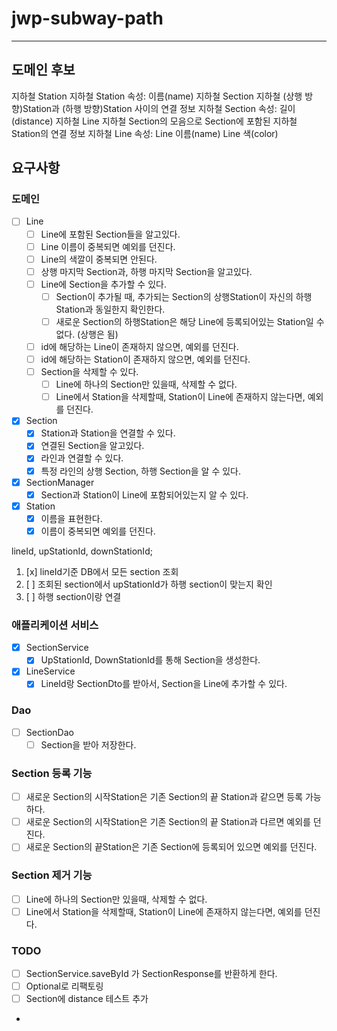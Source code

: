 # jwp-subway-path

--- 

## 도메인 후보

지하철 Station
지하철 Station 속성:
이름(name)
지하철 Section
지하철 (상행 방향)Station과 (하행 방향)Station 사이의 연결 정보
지하철 Section 속성:
길이(distance)
지하철 Line
지하철 Section의 모음으로 Section에 포함된 지하철 Station의 연결 정보
지하철 Line 속성:
Line 이름(name)
Line 색(color)

## 요구사항

### 도메인

- [ ] Line
  - [ ] Line에 포함된 Section들을 알고있다.
  - [ ] Line 이름이 중복되면 예외를 던진다.
  - [ ] Line의 색깔이 중복되면 안된다.
  - [ ] 상행 마지막 Section과, 하행 마지막 Section을 알고있다.
  - [ ] Line에 Section을 추가할 수 있다.
    - [ ] Section이 추가될 때, 추가되는 Section의 상행Station이 자신의 하행Station과 동일한지 확인한다.
    - [ ] 새로운 Section의 하행Station은 해당 Line에 등록되어있는 Station일 수 없다. (상행은 됨)
  - [ ] id에 해당하는 Line이 존재하지 않으면, 예외를 던진다.
  - [ ] id에 해당하는 Station이 존재하지 않으면, 예외를 던진다.
  - [ ] Section을 삭제할 수 있다.
    - [ ] Line에 하나의 Section만 있을때, 삭제할 수 없다.
    - [ ] Line에서 Station을 삭제할때, Station이 Line에 존재하지 않는다면, 예외를 던진다.
- [x] Section
  - [x] Station과 Station을 연결할 수 있다.
  - [x] 연결된 Section을 알고있다.
  - [x] 라인과 연결할 수 있다.
  - [x] 특정 라인의 상행 Section, 하행 Section을 알 수 있다.
- [x] SectionManager
  - [x] Section과 Station이 Line에 포함되어있는지 알 수 있다.
- [x] Station
  - [x] 이름을 표현한다.
  - [x] 이름이 중복되면 예외를 던진다.

lineId, upStationId, downStationId;

1. [x] lineId기준 DB에서 모든 section 조회
2. [ ] 조회된 section에서 upStationId가 하행 section이 맞는지 확인
3. [ ] 하행 section이랑 연결

### 애플리케이션 서비스

- [x] SectionService
  - [x] UpStationId, DownStationId를 통해 Section을 생성한다.

- [x] LineService
  - [x] LineId랑 SectionDto를 받아서, Section을 Line에 추가할 수 있다.

### Dao

- [ ] SectionDao
  - [ ] Section을 받아 저장한다.

### Section 등록 기능

- [ ] 새로운 Section의 시작Station은 기존 Section의 끝 Station과 같으면 등록 가능 하다.
- [ ] 새로운 Section의 시작Station은 기존 Section의 끝 Station과 다르면 예외를 던진다.
- [ ] 새로운 Section의 끝Station은 기존 Section에 등록되어 있으면 예외를 던진다.

### Section 제거 기능

- [ ] Line에 하나의 Section만 있을때, 삭제할 수 없다.
- [ ] Line에서 Station을 삭제할때, Station이 Line에 존재하지 않는다면, 예외를 던진다.

### TODO

- [ ] SectionService.saveById 가 SectionResponse를 반환하게 한다.
- [ ] Optional로 리팩토링
- [ ] Section에 distance 테스트 추가
- 
